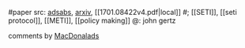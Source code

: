 #paper 
src: [adsabs](https://ui.adsabs.harvard.edu/abs/2017arXiv170108422G/abstract), [arxiv](https://arxiv.org/abs/1701.08422), [[1701.08422v4.pdf|local]] 
#; [[SETI]], [[seti protocol]], [[METI]], [[policy making]] 
@: john gertz

comments by [MacDonalads](https://sites.psu.edu/seticourse/2018/03/13/gertz-really-doesnt-like-meti/) 
